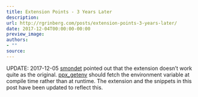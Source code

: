 ```yaml
---
title: Extension Points - 3 Years Later
description:
url: http://rgrinberg.com/posts/extension-points-3-years-later/
date: 2017-12-04T00:00:00-00:00
preview_image:
authors:
- ""
source:
---
```


<p>UPDATE: 2017-12-05 <a href="https://github.com/smondet" class="reference external">smondet</a> pointed out that the extension doesn’t work quite as
the original. <a href="https://github.com/ocaml-ppx/ppx_getenv/" class="reference external">ppx_getenv</a> should fetch the environment variable at compile time
rather than at runtime. The extension and the snippets in this post have been
updated to reflect this.</p>

